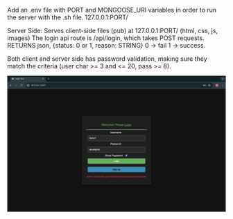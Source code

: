 Add an .env file with PORT and MONGOOSE_URI variables in order to run the server with the .sh file.
127.0.0.1:PORT/

Server Side:
Serves client-side files (pub) at 127.0.0.1:PORT/ (html, css, js, images)
The login api route is /api/login, which takes POST requests.
  RETURNS json, {status: 0 or 1, reason: STRING}
   0 -> fail
    1 -> success.

Both client and server side has password validation, making sure they match the criteria (user char >= 3 and <= 20, pass >= 8).

<img src="https://github.com/AsT002/LoginTool/blob/main/pub/Screenshot%202024-07-26%20at%2011.44.54%20AM.png" alt="Client-side view of the Authentication/Login tool.">
